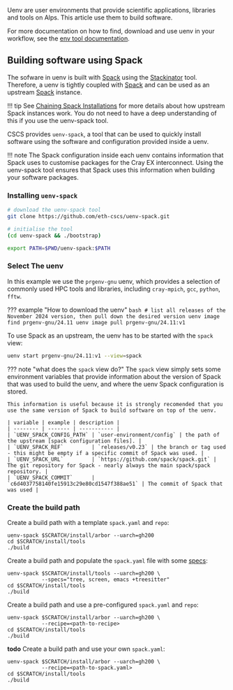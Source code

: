 Uenv are user environments that provide scientific applications, libraries and tools on Alps. This article use them to build software.

For more documentation on how to find, download and use uenv in your workflow, see the [env tool documentation](../tools/uenv.md).

## Building software using Spack

The sofware in uenv is built with [Spack] using the [Stackinator] tool.
Therefore, a uenv is tightly coupled with [Spack] and can be used as an upstream [Spack] instance.

!!! tip
    See [Chaining Spack Installations] for more details about how upstream Spack instances work.
    You do not need to have a deep understanding of this if you use the uenv-spack tool.

CSCS provides `uenv-spack`, a tool that can be used to quickly install software using the software and configuration provided inside a uenv.

!!! note
    The Spack configuration inside each uenv contains information that Spack uses to customise packages for the Cray EX interconnect.
    Using the uenv-spack tool ensures that Spack uses this information when building your software packages.

### Installing `uenv-spack`

```bash
# download the uenv-spack tool
git clone https://github.com/eth-cscs/uenv-spack.git

# initialise the tool
(cd uenv-spack && ./bootstrap)

export PATH=$PWD/uenv-spack:$PATH
```

### Select The uenv

In this example we use the `prgenv-gnu` uenv, which provides a selection of commonly used HPC tools and libraries, including `cray-mpich`, `gcc`, `python`, `fftw`.

??? example "How to download the uenv"
    ```bash
    # list all releases of the November 2024 version, then pull down the desired version
    uenv image find prgenv-gnu/24.11
    uenv image pull prgenv-gnu/24.11:v1
    ```

To use Spack as an upstream, the uenv has to be started with the `spack` view:

```bash
uenv start prgenv-gnu/24.11:v1 --view=spack
```

??? note "what does the `spack` view do?"
    The `spack` view simply sets some environment variables that provide information about the version of Spack that was used to build the uenv, and where the uenv Spack configuration is stored.

    This information is useful because it is strongly recomended that you use the same version of Spack to build software on top of the uenv.

    | variable | example | description |
    | -------- | ------- | ----------- |
    | `UENV_SPACK_CONFIG_PATH` | `user-environment/config` | the path of the upstream [spack configuration files]. |
    | `UENV_SPACK_REF`         | `releases/v0.23` | the branch or tag used - this might be empty if a specific commit of Spack was used. |
    | `UENV_SPACK_URL`         | `https://github.com/spack/spack.git` | The git repository for Spack - nearly always the main spack/spack repository. |
    | `UENV_SPACK_COMMIT`      | `c6d4037758140fe15913c29e80cd1547f388ae51` | The commit of Spack that was used |

### Create the build path

Create a build path with a template `spack.yaml` and `repo`:
```
uenv-spack $SCRATCH/install/arbor --uarch=gh200
cd $SCRATCH/install/tools
./build
```

Create a build path and populate the `spack.yaml` file with some [specs]:
```
uenv-spack $SCRATCH/install/tools --uarch=gh200 \
           --specs="tree, screen, emacs +treesitter"
cd $SCRATCH/install/tools
./build
```

Create a build path and use a pre-configured `spack.yaml` and `repo`:
```
uenv-spack $SCRATCH/install/arbor --uarch=gh200 \
           --recipe=<path-to-recipe>
cd $SCRATCH/install/tools
./build
```

**todo** Create a build path and use your own `spack.yaml`:
```
uenv-spack $SCRATCH/install/arbor --uarch=gh200 \
           --recipe=<path-to-spack.yaml>
cd $SCRATCH/install/tools
./build
```


[Chaining Spack Installations]: https://spack.readthedocs.io/en/latest/chain.html
[Spack]: https://spack.readthedocs.io/en/latest/
[Spack Basic Usage]: https://spack.readthedocs.io/en/latest/basic_usage.html
[Stackinator]: https://eth-cscs.github.io/stackinator/
[Spack configuration files]: https://spack.readthedocs.io/en/latest/configuration.html
[spec]: https://spack.readthedocs.io/en/latest/basic_usage.html#sec-specs
[specs]: https://spack.readthedocs.io/en/latest/basic_usage.html#sec-specs

